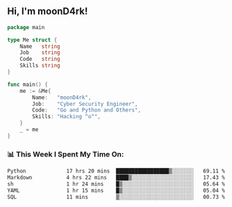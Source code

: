 <h2> Hi, I'm moonD4rk!</h2>

```go
package main

type Me struct {
	Name   string
	Job    string
	Code   string
	Skills string
}

func main() {
	me := &Me{
		Name:   "moonD4rk",
		Job:    "Cyber Security Engineer",
		Code:   "Go and Python and Others",
		Skills: "Hacking ^o^",
	}
	_ = me
}
```

<h3>📊 This Week I Spent My Time On:</h3>
<!-- <img align='right' src="https://github-readme-stats.vercel.app/api?username=moond4rk&show_icons=true&theme=radical", width="300" height="150"> -->

<!--START_SECTION:waka-->

```txt
Python             17 hrs 20 mins  █████████████████▒░░░░░░░   69.11 %
Markdown           4 hrs 22 mins   ████▒░░░░░░░░░░░░░░░░░░░░   17.43 %
sh                 1 hr 24 mins    █▒░░░░░░░░░░░░░░░░░░░░░░░   05.64 %
YAML               1 hr 15 mins    █▒░░░░░░░░░░░░░░░░░░░░░░░   05.04 %
SQL                11 mins         ▒░░░░░░░░░░░░░░░░░░░░░░░░   00.73 %
```

<!--END_SECTION:waka-->

